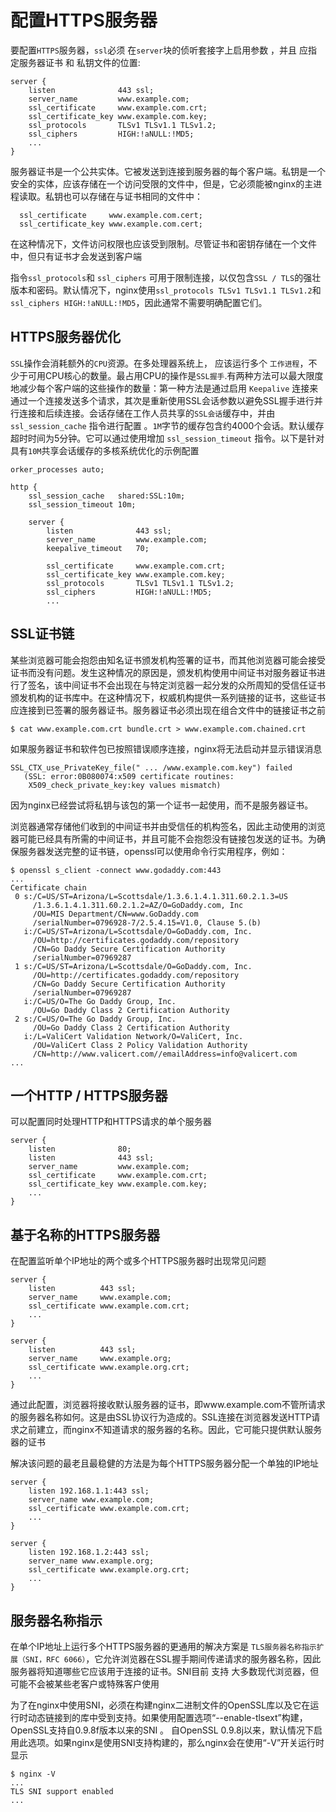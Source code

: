 #   配置HTTPS服务器

要配置`HTTPS`服务器，`ssl`必须 在`server`块的侦听套接字上启用参数 ，并且 应指定服务器证书 和 私钥文件的位置:
```
server {
    listen              443 ssl;
    server_name         www.example.com;
    ssl_certificate     www.example.com.crt;
    ssl_certificate_key www.example.com.key;
    ssl_protocols       TLSv1 TLSv1.1 TLSv1.2;
    ssl_ciphers         HIGH:!aNULL:!MD5;
    ...
}
```

服务器证书是一个公共实体。它被发送到连接到服务器的每个客户端。私钥是一个安全的实体，应该存储在一个访问受限的文件中，但是，它必须能被nginx的主进程读取。私钥也可以存储在与证书相同的文件中：
```
  ssl_certificate     www.example.com.cert;
  ssl_certificate_key www.example.com.cert;
```
在这种情况下，文件访问权限也应该受到限制。尽管证书和密钥存储在一个文件中，但只有证书才会发送到客户端

指令`ssl_protocols`和 `ssl_ciphers` 可用于限制连接，以仅包含`SSL / TLS`的强壮版本和密码。默认情况下，nginx使用`ssl_protocols TLSv1 TLSv1.1 TLSv1.2`和`ssl_ciphers HIGH:!aNULL:!MD5`，因此通常不需要明确配置它们。

##  HTTPS服务器优化

`SSL`操作会消耗额外的`CPU`资源。在多处理器系统上， 应该运行多个 `工作进程`，不少于可用CPU核心的数量。最占用CPU的操作是`SSL握手`.有两种方法可以最大限度地减少每个客户端的这些操作的数量：第一种方法是通过启用 `Keepalive` 连接来通过一个连接发送多个请求，其次是重新使用SSL会话参数以避免SSL握手进行并行连接和后续连接。会话存储在工作人员共享的`SSL会话`缓存中，并由`ssl_session_cache` 指令进行配置 。`1M`字节的缓存包含约4000个会话。默认缓存超时时间为5分钟。它可以通过使用增加 `ssl_session_timeout` 指令。以下是针对具有`10M`共享会话缓存的多核系统优化的示例配置
```
orker_processes auto;

http {
    ssl_session_cache   shared:SSL:10m;
    ssl_session_timeout 10m;

    server {
        listen              443 ssl;
        server_name         www.example.com;
        keepalive_timeout   70;

        ssl_certificate     www.example.com.crt;
        ssl_certificate_key www.example.com.key;
        ssl_protocols       TLSv1 TLSv1.1 TLSv1.2;
        ssl_ciphers         HIGH:!aNULL:!MD5;
        ...
```

##  SSL证书链

某些浏览器可能会抱怨由知名证书颁发机构签署的证书，而其他浏览器可能会接受证书而没有问题。发生这种情况的原因是，颁发机构使用中间证书对服务器证书进行了签名，该中间证书不会出现在与特定浏览器一起分发的众所周知的受信任证书颁发机构的证书库中。在这种情况下，权威机构提供一系列链接的证书，这些证书应连接到已签署的服务器证书。服务器证书必须出现在组合文件中的链接证书之前
```
$ cat www.example.com.crt bundle.crt > www.example.com.chained.crt
```
如果服务器证书和软件包已按照错误顺序连接，nginx将无法启动并显示错误消息
```
SSL_CTX_use_PrivateKey_file(" ... /www.example.com.key") failed
   (SSL: error:0B080074:x509 certificate routines:
    X509_check_private_key:key values mismatch)
```
因为nginx已经尝试将私钥与该包的第一个证书一起使用，而不是服务器证书。

浏览器通常存储他们收到的中间证书并由受信任的机构签名，因此主动使用的浏览器可能已经具有所需的中间证书，并且可能不会抱怨没有链接包发送的证书。为确保服务器发送完整的证书链，openssl可以使用命令行实用程序，例如：
```
$ openssl s_client -connect www.godaddy.com:443
...
Certificate chain
 0 s:/C=US/ST=Arizona/L=Scottsdale/1.3.6.1.4.1.311.60.2.1.3=US
     /1.3.6.1.4.1.311.60.2.1.2=AZ/O=GoDaddy.com, Inc
     /OU=MIS Department/CN=www.GoDaddy.com
     /serialNumber=0796928-7/2.5.4.15=V1.0, Clause 5.(b)
   i:/C=US/ST=Arizona/L=Scottsdale/O=GoDaddy.com, Inc.
     /OU=http://certificates.godaddy.com/repository
     /CN=Go Daddy Secure Certification Authority
     /serialNumber=07969287
 1 s:/C=US/ST=Arizona/L=Scottsdale/O=GoDaddy.com, Inc.
     /OU=http://certificates.godaddy.com/repository
     /CN=Go Daddy Secure Certification Authority
     /serialNumber=07969287
   i:/C=US/O=The Go Daddy Group, Inc.
     /OU=Go Daddy Class 2 Certification Authority
 2 s:/C=US/O=The Go Daddy Group, Inc.
     /OU=Go Daddy Class 2 Certification Authority
   i:/L=ValiCert Validation Network/O=ValiCert, Inc.
     /OU=ValiCert Class 2 Policy Validation Authority
     /CN=http://www.valicert.com//emailAddress=info@valicert.com
...
```

##  一个HTTP / HTTPS服务器

可以配置同时处理HTTP和HTTPS请求的单个服务器
```
server {
    listen              80;
    listen              443 ssl;
    server_name         www.example.com;
    ssl_certificate     www.example.com.crt;
    ssl_certificate_key www.example.com.key;
    ...
}
```

##  基于名称的HTTPS服务器

在配置监听单个IP地址的两个或多个HTTPS服务器时出现常见问题
```
server {
    listen          443 ssl;
    server_name     www.example.com;
    ssl_certificate www.example.com.crt;
    ...
}

server {
    listen          443 ssl;
    server_name     www.example.org;
    ssl_certificate www.example.org.crt;
    ...
}
```
通过此配置，浏览器将接收默认服务器的证书，即www.example.com不管所请求的服务器名称如何。这是由SSL协议行为造成的。SSL连接在浏览器发送HTTP请求之前建立，而nginx不知道请求的服务器的名称。因此，它可能只提供默认服务器的证书

解决该问题的最老且最稳健的方法是为每个HTTPS服务器分配一个单独的IP地址
```
server { 
    listen 192.168.1.1:443 ssl; 
    server_name www.example.com; 
    ssl_certificate www.example.com.crt; 
    ... 
} 

server { 
    listen 192.168.1.2:443 ssl; 
    server_name www.example.org; 
    ssl_certificate www.example.org.crt; 
    ... 
}
```

##  服务器名称指示

在单个IP地址上运行多个HTTPS服务器的更通用的解决方案是 `TLS服务器名称指示扩展（SNI，RFC 6066）`，它允许浏览器在SSL握手期间传递请求的服务器名称，因此服务器将知道哪些它应该用于连接的证书。SNI目前 支持 大多数现代浏览器，但可能不会被某些老客户或特殊客户使用

为了在nginx中使用SNI，必须在构建nginx二进制文件的OpenSSL库以及它在运行时动态链接到的库中受到支持。如果使用配置选项“--enable-tlsext”构建，OpenSSL支持自0.9.8f版本以来的SNI 。 自OpenSSL 0.9.8j以来，默认情况下启用此选项。如果nginx是使用SNI支持构建的，那么nginx会在使用“-V”开关运行时显示
```
$ nginx -V
...
TLS SNI support enabled
...
```
